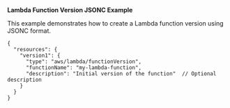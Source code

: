 **Lambda Function Version JSONC Example**

This example demonstrates how to create a Lambda function version using JSONC format.

```jsonc
{
  "resources": {
    "version1": {
      "type": "aws/lambda/functionVersion",
      "functionName": "my-lambda-function",
      "description": "Initial version of the function"  // Optional description
    }
  }
}
``` 
